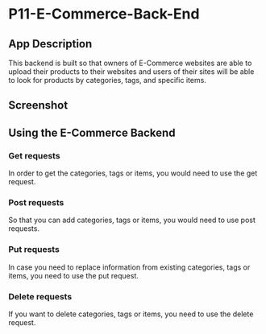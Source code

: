 # P11-E-Commerce-Back-End

## App Description
This backend is built so that owners of E-Commerce websites are able to upload their products to their websites and users of their sites will be able to look for products by categories, tags, and specific items.

## Screenshot

## Using the E-Commerce Backend

### Get requests
In order to get the categories, tags or items, you would need to use the get request.

### Post requests
So that you can add categories, tags or items, you would need to use post requests.

### Put requests
In case you need to replace information from existing categories, tags or items, you need to use the put request.

### Delete requests
If you want to delete categories, tags or items, you need to use the delete request.
